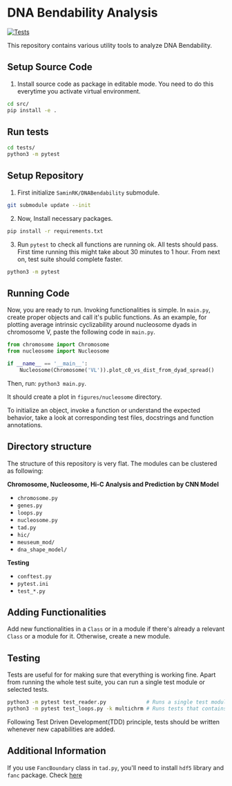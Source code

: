 # DNA Bendability Analysis

[![Tests](https://github.com/saadsakib/bendability/actions/workflows/tests.yaml/badge.svg)](https://github.com/saadsakib/bendability/actions/workflows/tests.yaml)

This repository contains various utility tools to analyze DNA Bendability. 

## Setup Source Code 

1. Install source code as package in editable mode. You need to do this everytime you activate virtual environment. 

```sh
cd src/
pip install -e .
```

## Run tests

```sh
cd tests/
python3 -m pytest
```

## Setup Repository 
 
1. First initialize `SaminRK/DNABendability` submodule.  
```sh
git submodule update --init
```

2. Now, Install necessary packages. 
```sh 
pip install -r requirements.txt
```

3. Run `pytest` to check all functions are running ok. All tests should pass. First time running this might take about 30 minutes to 1 hour. From next on, test suite should complete faster. 

```sh
python3 -m pytest
```

## Running Code 

Now, you are ready to run. Invoking functionalities is simple. In `main.py`, create proper objects and call it's public functions. As an example, for plotting average intrinsic cyclizability around nucleosome dyads in chromosome V, paste the following code in `main.py`. 

```py
from chromosome import Chromosome
from nucleosome import Nucleosome

if __name__ == '__main__':
    Nucleosome(Chromosome('VL')).plot_c0_vs_dist_from_dyad_spread()    
```

Then, run: `python3 main.py`. 

It should create a plot in `figures/nucleosome` directory.

To initialize an object, invoke a function or understand the expected behavior, take a look at corresponding test files, docstrings and function annotations. 

## Directory structure

The structure of this repository is very flat. The modules can be clustered as following:

**Chromosome, Nucleosome, Hi-C Analysis and Prediction by CNN Model**
- `chromosome.py`
- `genes.py`
- `loops.py`
- `nucleosome.py`
- `tad.py`
- `hic/`
- `meuseum_mod/`
- `dna_shape_model/`

**Testing**
- `conftest.py`
- `pytest.ini`
- `test_*.py`

## Adding Functionalities 

Add new functionalities in a `Class` or in a module if there's already a relevant `Class` or a module for it. Otherwise, create a new module. 

## Testing 

Tests are useful for for making sure that everything is working fine. Apart from running the whole test suite, you can run a single test module or selected tests.

```sh 
python3 -m pytest test_reader.py             # Runs a single test module
python3 -m pytest test_loops.py -k multichrm # Runs tests that contains substring 'multichrm' 
```

Following Test Driven Development(TDD) principle, tests should be written whenever new capabilities are added. 

## Additional Information 

If you use `FancBoundary` class in `tad.py`, you'll need to install `hdf5` library and `fanc` package. Check [here](https://vaquerizaslab.github.io/fanc/getting_started.html)